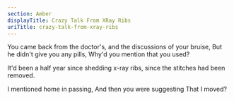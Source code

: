 ```yaml
---
section: Amber
displayTitle: Crazy Talk From XRay Ribs
uriTitle: crazy-talk-from-xray-ribs
---
```


You came back from the doctor's,
and the discussions of your bruise,
But he didn't give you any pills,
Why'd you mention that you used?

It'd been a half year since
shedding x-ray ribs, since the
stitches had been removed.

I mentioned home in passing,
And then you were suggesting
That I moved?
